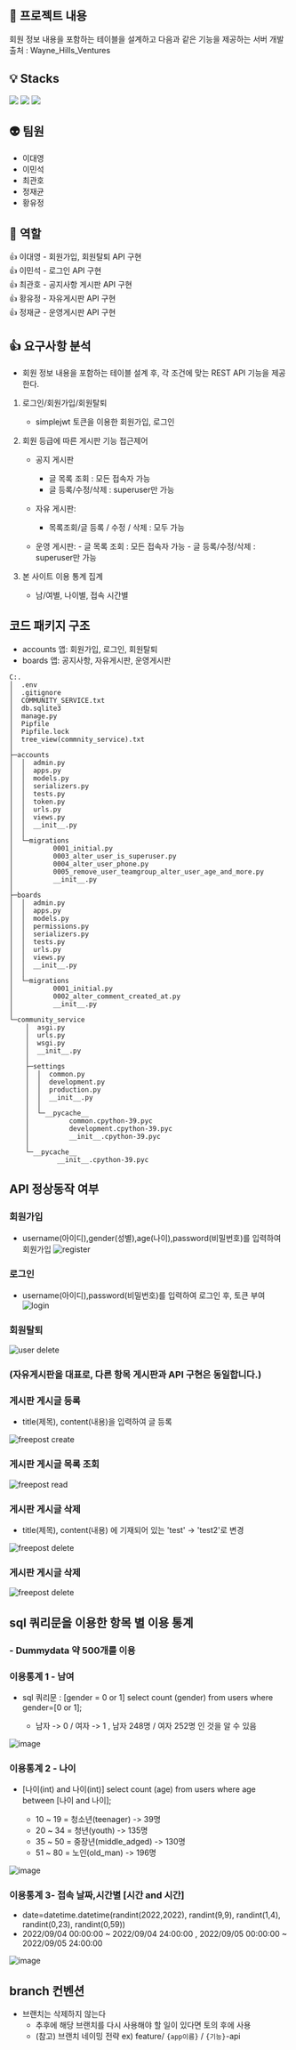 ## :mag_right: 프로젝트 내용
회원 정보 내용을 포함하는 테이블을 설계하고 다음과 같은 기능을 제공하는 서버 개발<br>
출처 : Wayne_Hills_Ventures

## :bulb: Stacks
<img src="https://img.shields.io/badge/python-3776AB?style=for-the-badge&logo=python&logoColor=white"> <img src="https://img.shields.io/badge/django-092E20?style=for-the-badge&logo=django&logoColor=white"> <img src="https://img.shields.io/badge/django-003B57?style=for-the-badge&logo=django&logoColor=white"> 

## :alien: 팀원
- 이대영
- 이민석
- 최관호
- 정재균
- 황유정

## :baby: 역할
:thumbsup: 이대영
    - 회원가입, 회원탈퇴 API 구현 <br>
:thumbsup: 이민석
    - 로그인 API 구현 <br>
:thumbsup: 최관호
    - 공지사항 게시판 API 구현 <br>
:thumbsup: 황유정
    - 자유게시판 API 구현 <br>
:thumbsup: 정재균
    - 운영게시판 API 구현 <br>

## :+1: 요구사항 분석

- 회원 정보 내용을 포함하는 테이블 설계 후, 각 조건에 맞는 REST API 기능을 제공한다.

1. 로그인/회원가입/회원탈퇴
   - simplejwt 토큰을 이용한 회원가입, 로그인
   
2. 회원 등급에 따른 게시판 기능 접근제어
   - 공지 게시판
        - 글 목록 조회 : 모든 접속자 가능
        - 글 등록/수정/삭제 : superuser만 가능
        
   - 자유 게시판:
        - 목록조회/글 등록 / 수정 / 삭제 : 모두 가능
        
   - 운영 게시판:
         - 글 목록 조회 : 모든 접속자 가능
         - 글 등록/수정/삭제 : superuser만 가능

3. 본 사이트 이용 통계 집계
   - 남/여별, 나이별, 접속 시간별


## 코드 패키지 구조
- accounts 앱: 회원가입, 로그인, 회원탈퇴
- boards 앱: 공지사항, 자유게시판, 운영게시판
```
C:.
│  .env
│  .gitignore
│  COMMUNITY_SERVICE.txt
│  db.sqlite3
│  manage.py
│  Pipfile
│  Pipfile.lock
│  tree_view(commnity_service).txt
│  
├─accounts
│  │  admin.py
│  │  apps.py
│  │  models.py
│  │  serializers.py
│  │  tests.py
│  │  token.py
│  │  urls.py
│  │  views.py
│  │  __init__.py
│  │  
│  └─migrations
│          0001_initial.py
│          0003_alter_user_is_superuser.py
│          0004_alter_user_phone.py
│          0005_remove_user_teamgroup_alter_user_age_and_more.py
│          __init__.py
│          
├─boards
│  │  admin.py
│  │  apps.py
│  │  models.py
│  │  permissions.py
│  │  serializers.py
│  │  tests.py
│  │  urls.py
│  │  views.py
│  │  __init__.py
│  │  
│  └─migrations
│          0001_initial.py
│          0002_alter_comment_created_at.py
│          __init__.py
│          
└─community_service
    │  asgi.py
    │  urls.py
    │  wsgi.py
    │  __init__.py
    │  
    ├─settings
    │  │  common.py
    │  │  development.py
    │  │  production.py
    │  │  __init__.py
    │  │  
    │  └─__pycache__
    │          common.cpython-39.pyc
    │          development.cpython-39.pyc
    │          __init__.cpython-39.pyc
    │          
    └─__pycache__
            __init__.cpython-39.pyc
```


## API 정상동작 여부

### 회원가입
- username(아이디),gender(성별),age(나이),password(비밀번호)를 입력하여 회원가입
![register](https://user-images.githubusercontent.com/99165573/188481506-30cf4cab-c28b-4b23-95d4-31ae58897a7e.jpg)

### 로그인

- username(아이디),password(비밀번호)를 입력하여 로그인 후, 토큰 부여
![login](https://user-images.githubusercontent.com/99165573/188481728-e3784a06-9d7f-48e6-b857-1c6ba93b2197.jpg)

### 회원탈퇴

![user delete](https://user-images.githubusercontent.com/99165573/188481945-95f825c3-11bd-4075-ac37-0364f0414f6c.jpg)

### (자유게시판을 대표로, 다른 항목 게시판과 API 구현은 동일합니다.)

### 게시판 게시글 등록
- title(제목), content(내용)을 입력하여 글 등록

![freepost create](https://user-images.githubusercontent.com/99165573/188482352-bc31c6b2-31c7-4781-9513-7c921a580dda.jpg)

### 게시판 게시글 목록 조회

![freepost read](https://user-images.githubusercontent.com/99165573/188483176-d20e98bc-c981-4a77-a826-06561fe402b3.jpg)

### 게시판 게시글 삭제
- title(제목), content(내용) 에 기재되어 있는 'test' -> 'test2'로 변경

![freepost delete](https://user-images.githubusercontent.com/99165573/188483571-c5bdb45a-4673-4f51-8f3c-ae32a39087b6.jpg)

### 게시판 게시글 삭제

![freepost delete](https://user-images.githubusercontent.com/99165573/188483415-c0c463b7-7eb3-487e-9c34-10ee3ed32cfd.jpg)

## sql 쿼리문을 이용한 항목 별 이용 통계

### - Dummydata 약 500개를 이용

### 이용통계 1 - 남여
- sql 쿼리문 : [gender = 0 or 1] select count (gender) from users where gender=[0 or 1];

  - 남자 -> 0 / 여자 -> 1 , 남자 248명 / 여자 252명 인 것을 알 수 있음
  
![image](https://user-images.githubusercontent.com/99165573/188484798-0d64ea4c-667e-4858-9c7d-956b02b33938.png)

### 이용통계 2 - 나이
- [나이(int) and 나이(int)] select count (age) from users where age between [나이 and 나이];

    - 10 ~ 19 = 청소년(teenager) -> 39명
    - 20 ~ 34 = 청년(youth) -> 135명
    - 35 ~ 50 = 중장년(middle_adged) -> 130명
    - 51 ~ 80 = 노인(old_man) -> 196명
    
![image](https://user-images.githubusercontent.com/99165573/188486839-e37713cc-4cdd-4788-b560-733e1e090eed.png)

### 이용통계 3- 접속 날짜,시간별 [시간 and 시간]

- date=datetime.datetime(randint(2022,2022), randint(9,9), randint(1,4), randint(0,23), randint(0,59))
- 2022/09/04 00:00:00 ~ 2022/09/04 24:00:00 , 2022/09/05 00:00:00 ~ 2022/09/05 24:00:00

![image](https://user-images.githubusercontent.com/99165573/188487224-f362435b-30e1-4705-81c1-bfefea7e4238.png)


## branch 컨벤션 

- 브랜치는 삭제하지 않는다
    - 추후에 해당 브랜치를 다시 사용해야 할 일이 있다면 토의 후에 사용
    - (참고) 브랜치 네이밍 전략 ex) feature/ `{app이름}` / `{기능}`-api




